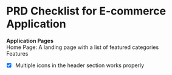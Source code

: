# PRD Checklist for E-commerce Application
**Application Pages**  
 Home Page: A landing page with a list of featured categories  
 Features  
 - [x] Multiple icons in the header section works properly
